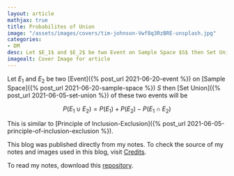 ```yaml
---
layout: article
mathjax: true
title: Probabilites of Union
image: "/assets/images/covers/tim-johnson-Vwf8q3RzBRE-unsplash.jpg"
categories:
- DM
desc: Let $E_1$ and $E_2$ be two Event on Sample Space $S$ then Set Union of these two events will be 
imagealt: Cover Image for article
---
```


Let $E_1$ and $E_2$ be two [Event]({% post_url 2021-06-20-event %}) on [Sample Space]({% post_url 2021-06-20-sample-space %}) $S$ then [Set Union]({% post_url 2021-06-05-set-union %}) of these two events will be
































































































































































































































































































































































































$$P(E_1 \cup E_2) = P(E_1) + P(E_2) - P(E_1 \cap E_2)$$

































































































































































































































































































































































































This is similar to [Principle of Inclusion-Exclusion]({% post_url 2021-06-05-principle-of-inclusion-exclusion %}).

This blog was published directly from my notes.
To check the source of my notes and images used in this blog, visit <a href="/credits.html" target="_blank">Credits</a>.

To read my notes, download this <a href="https://github.com/bovem/CS" target="blank">repository</a>.